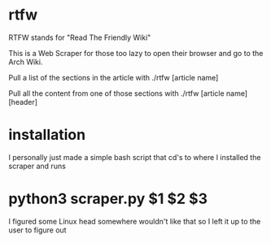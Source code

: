 # rtfw
RTFW stands for "Read The Friendly Wiki"

This is a Web Scraper for those too lazy to open their browser and go to the Arch Wiki.

Pull a list of the sections in the article with ./rtfw [article name]

Pull all the content from one of those sections with ./rtfw [article name] [header]

# installation

I personally just made a simple bash script that cd's to where I installed the scraper and runs 

# python3 scraper.py $1 $2 $3

I figured some Linux head somewhere wouldn't like that so I left it up to the user to figure out
